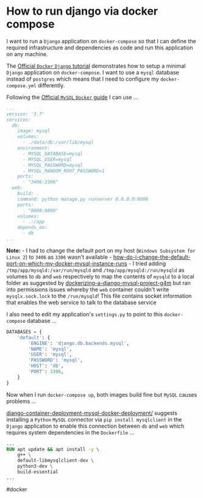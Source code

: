 # How to run django via docker compose

I want to run a `Django` application on `docker-compose` so that I can define the required infrastructure and dependencies as code and run this application on any machine.

The [Official `Docker` `Django` tutorial](https://docs.docker.com/samples/django/) demonstrates how to setup a minimal `Django` application on `docker-compose`.  I want to use a `mysql` database instead of `postgres` which means that I need to configure my `docker-compose.yml` differently.

Following the [Official `MySQL` `Docker` guide](https://hub.docker.com/_/mysql/) I can use ...

```yml
...
version: '3.7'
services:
  db:
    image: mysql
    volumes:
      - ./data/db:/var/lib/mysql
    environment:
      - MYSQL_DATABASE=mysql
      - MYSQL_USER=mysql
      - MYSQL_PASSWORD=mysql
      - MYSQL_RANDOM_ROOT_PASSWORD=1
    ports:
      - "3406:3306"
  web:
    build: .
    command: python manage.py runserver 0.0.0.0:8000
    ports:
      - "8000:8000"
    volumes:
      - .:/app
    depends_on:
      - db
...
```

**Note:**
    - I had to change the default port on my host (`Windows Subsystem for Linux 2`) to `3406` as `3306` wasn't available - [how-do-i-change-the-default-port-on-which-my-docker-mysql-instance-runs](https://stackoverflow.com/questions/59957719/how-do-i-change-the-default-port-on-which-my-docker-mysql-instance-runs)
    - I tried adding `/tmp/app/mysqld:/var/run/mysqld` and `/tmp/app/mysqld:/run/mysqld` as volumes to `db` and `web` respectively to map the contents of `mysqld` to a local folder as suggested by [dockerizing-a-django-mysql-project-g4m](https://dev.to/foadmoha/dockerizing-a-django-mysql-project-g4m) but ran into permissions issues whereby the `web` container couldn't write `mysqlx.sock.lock` to the `/run/mysqld`!  This file contains socket information that enables the web service to talk to the database service

I also need to edit my application's `settings.py` to point to this `docker-compose` database ...

```python
DATABASES = {
    'default': {
        'ENGINE': 'django.db.backends.mysql',
        'NAME': 'mysql',
        'USER': 'mysql',
        'PASSWORD': 'mysql',
        'HOST': 'db',
        'PORT': 3306,
    }
}
```

Now when I run `docker-compose up`, both images build fine but `MySQL` causes problems ...

[django-container-deployment-mysql-docker-deployment/](https://developpaper.com/django-container-deployment-mysql-docker-deployment/) suggests installing a `Python` `MySQL` connector via `pip install mysqlclient` in the `Django` application to enable this connection between `db` and `web` which requires system dependencies in the `Dockerfile` ...

```Dockerfile
...
RUN apt update && apt install -y \
    g++ \
    default-libmysqlclient-dev \
    python3-dev \
    build-essential
...
```

#docker
